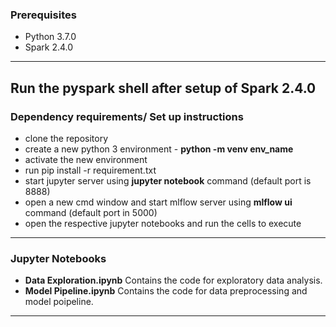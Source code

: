 ### Prerequisites
- Python 3.7.0
- Spark 2.4.0

---
Run the pyspark shell after setup of Spark 2.4.0
---
### Dependency requirements/ Set up instructions
- clone the repository
- create a new python 3 environment - **python -m venv env_name**
- activate the new environment
- run pip install -r requirement.txt
- start jupyter server using **jupyter notebook** command (default port is 8888)
- open a new cmd window and start mlflow server using **mlflow ui** command (default port in 5000)
- open the respective jupyter notebooks and run the cells to execute

---
### Jupyter Notebooks
- **Data Exploration.ipynb**
  Contains the code for exploratory data analysis.
- **Model Pipeline.ipynb**
  Contains the code for data preprocessing and model poipeline.

---


